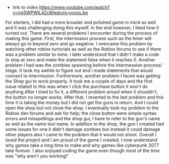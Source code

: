 * link to video https://www.youtube.com/watch?v=nqSWPWlL42c&feature=youtu.be

For starters, I did had a more broader and polished game in mind as well and it was challenging doing this myself. In the end however, I liked how it turned out. There are several
problems I encounter during the process of making this game. First, the intermssion process such as the timer will always go to beyond zero and go negative. I overcame this problem by watching other roblox turtorials as well as the Roblox forums to see if there was a problem similar to mine. I later understood that I didn't make a code to stop at zero and make the statement false when it reaches 0. Another problem I had was the zombies spawning before the intermession process/ stage. It took my awhile to figure out and i made statements that would connect to intermission. Furthermore, another problem I faced was getting the Shop gui to work properly. It took me a couple of days and the first issue related to this was when I click the purchase button it won't do anything.After I tried to fix it, a different problem arised when it shouldn't, the button no longer works. After that, I reverted to the last problem and this time it is taking the money but I did not get the guns in return. And I could open the shop but not close the shop. I eventually took my problem to the Roblox dev forums and ask for help; the close button were simple syntax errors and misspellings and the shop gui, I have to refer to the gun's name as well as the name tool name. In addition to the shop, the gun I created had some issues for one it didn't damage zombies but instead it could damage other players also I came to the problem that it would not shoot. Overall I loved the project and I am proud of the game I created. I now understand why games take a long time to make and why games like cyberpunk 2077 take forever. I also enjoyed coding the game even though most of the time was "why aren't you working!"
